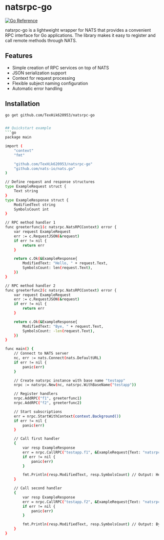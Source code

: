 # natsrpc-go

[![Go Reference](https://pkg.go.dev/badge/github.com/TexHik620953/natsrpc-go.svg)](https://pkg.go.dev/github.com/TexHik620953/natsrpc-go)

natsrpc-go is a lightweight wrapper for NATS that provides a convenient RPC interface for Go applications. The library makes it easy to register and call remote methods through NATS.

## Features

- Simple creation of RPC services on top of NATS
- JSON serialization support
- Context for request processing
- Flexible subject naming configuration
- Automatic error handling

## Installation

```bash
go get github.com/TexHik620953/natsrpc-go


## Quickstart example
```go
package main

import (
	"context"
	"fmt"

	"github.com/TexHik620953/natsrpc-go"
	"github.com/nats-io/nats.go"
)

// Define request and response structures
type ExampleRequest struct {
	Text string
}
type ExampleResponse struct {
	ModifiedText string
	SymbolsCount int
}

// RPC method handler 1
func greeterfunc1(c natsrpc.NatsRPCContext) error {
	var request ExampleRequest
	err := c.RequestJSON(&request)
	if err != nil {
		return err
	}

	return c.Ok(&ExampleResponse{
		ModifiedText: "Hello, " + request.Text,
		SymbolsCount: len(request.Text),
	})
}

// RPC method handler 2
func greeterfunc2(c natsrpc.NatsRPCContext) error {
	var request ExampleRequest
	err := c.RequestJSON(&request)
	if err != nil {
		return err
	}

	return c.Ok(&ExampleResponse{
		ModifiedText: "Bye, " + request.Text,
		SymbolsCount: -len(request.Text),
	})
}

func main() {
	// Connect to NATS server
	nc, err := nats.Connect(nats.DefaultURL)
	if err != nil {
		panic(err)
	}

	// Create natsrpc instance with base name "testapp"
	nrpc := natsrpc.New(nc, natsrpc.WithBaseName("testapp"))

	// Register handlers
	nrpc.AddRPC("f1", greeterfunc1)
	nrpc.AddRPC("f2", greeterfunc2)

	// Start subscriptions
	err = nrpc.StartWithContext(context.Background())
	if err != nil {
		panic(err)
	}

	// Call first handler
	{
		var resp ExampleResponse
		err = nrpc.CallRPC("testapp.f1", &ExampleRequest{Text: "natsrpc1"}, &resp)
		if err != nil {
			panic(err)
		}

		fmt.Println(resp.ModifiedText, resp.SymbolsCount) // Output: Hello, natsrpc1 8
	}

	// Call second handler
	{
		var resp ExampleResponse
		err = nrpc.CallRPC("testapp.f2", &ExampleRequest{Text: "natsrpc2"}, &resp)
		if err != nil {
			panic(err)
		}

		fmt.Println(resp.ModifiedText, resp.SymbolsCount) // Output: Bye, natsrpc2 -8
	}
}
```